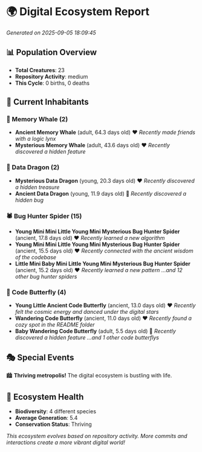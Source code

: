 # 🌍 Digital Ecosystem Report
*Generated on 2025-09-05 18:09:45*

## 📊 Population Overview
- **Total Creatures**: 23
- **Repository Activity**: medium
- **This Cycle**: 0 births, 0 deaths

## 👥 Current Inhabitants

### 🐋 Memory Whale (2)
- **Ancient Memory Whale** (adult, 64.3 days old) ❤️
  *Recently made friends with a logic lynx*
- **Mysterious Memory Whale** (adult, 43.6 days old) ❤️
  *Recently discovered a hidden feature*

### 🐉 Data Dragon (2)
- **Mysterious Data Dragon** (young, 20.3 days old) ❤️
  *Recently discovered a hidden treasure*
- **Ancient Data Dragon** (young, 11.9 days old) 💚
  *Recently discovered a hidden bug*

### 🕷️ Bug Hunter Spider (15)
- **Young Mini Mini Little Young Mini Mysterious Bug Hunter Spider** (ancient, 17.8 days old) ❤️
  *Recently learned a new algorithm*
- **Young Mini Mini Little Young Mini Mysterious Bug Hunter Spider** (ancient, 15.5 days old) ❤️
  *Recently connected with the ancient wisdom of the codebase*
- **Little Mini Baby Mini Little Young Mini Mysterious Bug Hunter Spider** (ancient, 15.2 days old) ❤️
  *Recently learned a new pattern*
  *...and 12 other bug hunter spiders*

### 🦋 Code Butterfly (4)
- **Young Little Ancient Code Butterfly** (ancient, 13.0 days old) ❤️
  *Recently felt the cosmic energy and danced under the digital stars*
- **Wandering Code Butterfly** (ancient, 11.0 days old) ❤️
  *Recently found a cozy spot in the README folder*
- **Baby Wandering Code Butterfly** (adult, 5.5 days old) 💚
  *Recently discovered a hidden feature*
  *...and 1 other code butterflys*

## 🎭 Special Events

🏙️ **Thriving metropolis!** The digital ecosystem is bustling with life.

## 🔬 Ecosystem Health
- **Biodiversity**: 4 different species
- **Average Generation**: 5.4
- **Conservation Status**: Thriving

*This ecosystem evolves based on repository activity. More commits and interactions create a more vibrant digital world!*